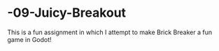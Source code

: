# -09-Juicy-Breakout
This is a fun assignment in which I attempt to make Brick Breaker a fun game in Godot!
